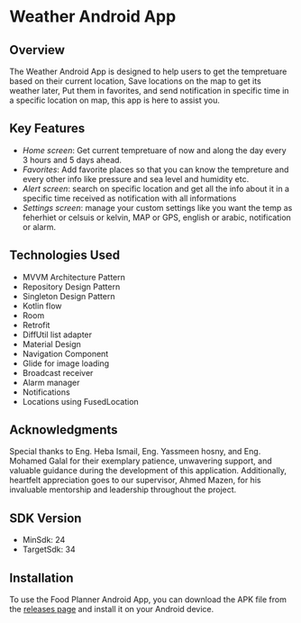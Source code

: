 # Weather Android App

## Overview

The Weather Android App is designed to help users to get the tempretuare based on their current location, Save locations on the map to get its weather later, Put them in favorites, and send notification in specific time in a specific location on map, this app is here to assist you.

## Key Features

- *Home screen*: Get current tempretuare of now and along the day every 3 hours and 5 days ahead.
- *Favorites*: Add favorite places so that you can know the tempreture and every other info like pressure and sea level and humidity etc.
- *Alert screen*: search on specific location and get all the info about it in a specific time received as notification with all informations
- *Settings screen*: manage your custom settings like you want the temp as feherhiet or celsuis or kelvin, MAP or GPS, english or arabic, notification or alarm.

## Technologies Used

- MVVM Architecture Pattern
- Repository Design Pattern
- Singleton Design Pattern
- Kotlin flow
- Room
- Retrofit
- DiffUtil list adapter
- Material Design
- Navigation Component
- Glide for image loading
- Broadcast receiver
- Alarm manager
- Notifications
- Locations using FusedLocation


## Acknowledgments

Special thanks to Eng. Heba Ismail, Eng. Yassmeen hosny, and Eng. Mohamed Galal for their exemplary patience, unwavering support, and valuable guidance during the development of this application. Additionally, heartfelt appreciation goes to our supervisor, Ahmed Mazen, for his invaluable mentorship and leadership throughout the project.

## SDK Version
- MinSdk: 24
- TargetSdk: 34

## Installation

To use the Food Planner Android App, you can download the APK file from the [releases page](https://fastupload.io/299c7931e01a1c2e) and install it on your Android device.
